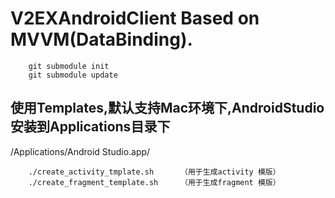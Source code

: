 # V2EXAndroidClient Based on MVVM(DataBinding).

```shell
    git submodule init
    git submodule update
```

## 使用Templates,默认支持Mac环境下,AndroidStudio 安装到Applications目录下
/Applications/Android Studio.app/

```shell
    ./create_activity_tmplate.sh      （用于生成activity 模版）
    ./create_fragment_template.sh     （用于生成fragment 模版）
```
